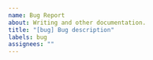 ```yaml
---
name: Bug Report
about: Writing and other documentation.
title: "[bug] Bug description"
labels: bug
assignees: ""
---
```


